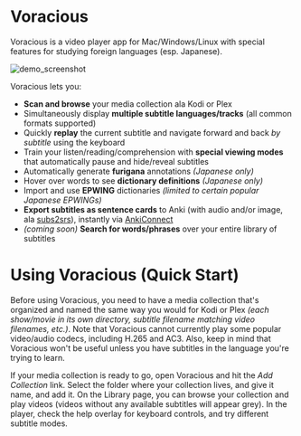 # Voracious

Voracious is a video player app for Mac/Windows/Linux with special features for studying foreign languages (esp. Japanese).

![demo_screenshot](https://user-images.githubusercontent.com/105996053/181633114-92cbb597-52c8-44a5-a45c-bb0924733d90.jpg)

Voracious lets you:
- **Scan and browse** your media collection ala Kodi or Plex
- Simultaneously display **multiple subtitle languages/tracks** (all common formats supported)
- Quickly **replay** the current subtitle and navigate forward and back *by subtitle* using the keyboard
- Train your listen/reading/comprehension with **special viewing modes** that automatically pause and hide/reveal subtitles
- Automatically generate **furigana** annotations _(Japanese only)_
- Hover over words to see **dictionary definitions** _(Japanese only)_
- Import and use **EPWING** dictionaries _(limited to certain popular Japanese EPWINGs)_
- **Export subtitles as sentence cards** to Anki (with audio and/or image, ala [subs2srs](http://subs2srs.sourceforge.net/)), instantly via [AnkiConnect](https://ankiweb.net/shared/info/2055492159)
- _(coming soon)_ **Search for words/phrases** over your entire library of subtitles

# Using Voracious (Quick Start)

Before using Voracious, you need to have a media collection that's organized and named the same way you would for Kodi or Plex _(each show/movie in its own directory, subtitle filename matching video filenames, etc.)_. Note that Voracious cannot currently play some popular video/audio codecs, including H.265 and AC3. Also, keep in mind that Voracious won't be useful unless you have subtitles in the language you're trying to learn.

If your media collection is ready to go, open Voracious and hit the *Add Collection* link. Select the folder where your collection lives, and give it name, and add it. On the Library page, you can browse your collection and play videos (videos without any available subtitles will appear grey). In the player, check the help overlay for keyboard controls, and try different subtitle modes.
